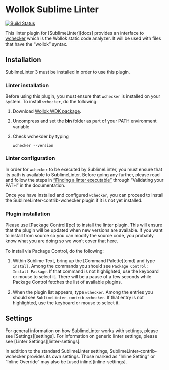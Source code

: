 Wollok Sublime Linter
================================

[![Build Status](https://travis-ci.org/uqbar-project/wollok-sublime-linter.svg?branch=master)](https://travis-ci.org/uqbar-project/wollok-sublime-linter)

This linter plugin for [SublimeLinter][docs] provides an interface to [wchecker](https://github.com/uqbar-project/wollok/wiki/WDK---Wollok-Development-Kit) which is the Wollok static code analyzer. It will be used with files that have the “wollok” syntax.

## Installation
SublimeLinter 3 must be installed in order to use this plugin.

### Linter installation
Before using this plugin, you must ensure that `wchecker` is installed on your system. To install `wchecker`, do the following:

1. Download [Wollok WDK package](http://download.uqbar.org/wollok/sdk/).

1. Uncompress and set the **bin** folder as part of your PATH environment variable

1. Check wchekder by typing
   ```
   wchecker --version
   ```

### Linter configuration
In order for `wchecker` to be executed by SublimeLinter, you must ensure that its path is available to SublimeLinter. Before going any further, please read and follow the steps in [“Finding a linter executable”](http://sublimelinter.readthedocs.org/en/latest/troubleshooting.html#finding-a-linter-executable) through “Validating your PATH” in the documentation.

Once you have installed and configured `wchecker`, you can proceed to install the SublimeLinter-contrib-wchecker plugin if it is not yet installed.

### Plugin installation
Please use [Package Control][pc] to install the linter plugin. This will ensure that the plugin will be updated when new versions are available. If you want to install from source so you can modify the source code, you probably know what you are doing so we won’t cover that here.

To install via Package Control, do the following:

1. Within Sublime Text, bring up the [Command Palette][cmd] and type `install`. Among the commands you should see `Package Control: Install Package`. If that command is not highlighted, use the keyboard or mouse to select it. There will be a pause of a few seconds while Package Control fetches the list of available plugins.

1. When the plugin list appears, type `wchecker`. Among the entries you should see `SublimeLinter-contrib-wchecker`. If that entry is not highlighted, use the keyboard or mouse to select it.

## Settings
For general information on how SublimeLinter works with settings, please see [Settings][settings]. For information on generic linter settings, please see [Linter Settings][linter-settings].

In addition to the standard SublimeLinter settings, SublimeLinter-contrib-wchecker provides its own settings. Those marked as “Inline Setting” or “Inline Override” may also be [used inline][inline-settings].
